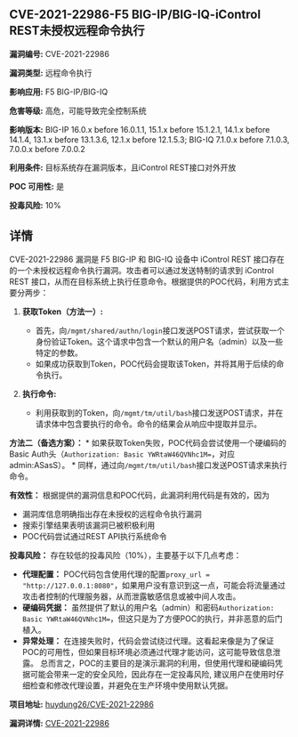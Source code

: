 ## CVE-2021-22986-F5 BIG-IP/BIG-IQ-iControl REST未授权远程命令执行

**漏洞编号:** CVE-2021-22986

**漏洞类型:** 远程命令执行

**影响应用:** F5 BIG-IP/BIG-IQ

**危害等级:** 高危，可能导致完全控制系统

**影响版本:** BIG-IP 16.0.x before 16.0.1.1, 15.1.x before 15.1.2.1, 14.1.x before 14.1.4, 13.1.x before 13.1.3.6, 12.1.x before 12.1.5.3; BIG-IQ 7.1.0.x before 7.1.0.3, 7.0.0.x before 7.0.0.2

**利用条件:** 目标系统存在漏洞版本，且iControl REST接口对外开放

**POC 可用性:** 是

**投毒风险:** 10%

## 详情

CVE-2021-22986 漏洞是 F5 BIG-IP 和 BIG-IQ 设备中 iControl REST 接口存在的一个未授权远程命令执行漏洞。攻击者可以通过发送特制的请求到 iControl REST 接口，从而在目标系统上执行任意命令。根据提供的POC代码，利用方式主要分两步：

1.  **获取Token（方法一）:**
    *   首先，向`/mgmt/shared/authn/login`接口发送POST请求，尝试获取一个身份验证Token。这个请求中包含一个默认的用户名（admin）以及一些特定的参数。
    *   如果成功获取到Token，POC代码会提取该Token，并将其用于后续的命令执行。

2.  **执行命令:**
    *   利用获取到的Token，向`/mgmt/tm/util/bash`接口发送POST请求，并在请求体中包含要执行的命令。命令的结果会从响应中提取并显示。

**方法二（备选方案）：**
    *   如果获取Token失败，POC代码会尝试使用一个硬编码的Basic Auth头（`Authorization: Basic YWRtaW46QVNhc1M=`，对应admin:ASasS）。
    *   同样，通过向`/mgmt/tm/util/bash`接口发送POST请求来执行命令。

**有效性：**
根据提供的漏洞信息和POC代码，此漏洞利用代码是有效的，因为
*   漏洞库信息明确指出存在未授权的远程命令执行漏洞
*   搜索引擎结果表明该漏洞已被积极利用
*   POC代码尝试通过REST API执行系统命令

**投毒风险：**
存在较低的投毒风险（10%），主要基于以下几点考虑：
*   **代理配置：** POC代码包含使用代理的配置`proxy_url = "http://127.0.0.1:8080"`，如果用户没有意识到这一点，可能会将流量通过攻击者控制的代理服务器，从而泄露敏感信息或被中间人攻击。
*   **硬编码凭据：** 虽然提供了默认的用户名（admin）和密码`Authorization: Basic YWRtaW46QVNhc1M=`，但这只是为了方便POC的执行，并非恶意的后门植入。
*   **异常处理：** 在连接失败时，代码会尝试绕过代理。这看起来像是为了保证POC的可用性，但如果目标环境必须通过代理才能访问，这可能导致信息泄露。
总而言之，POC的主要目的是演示漏洞的利用，但使用代理和硬编码凭据可能会带来一定的安全风险，因此存在一定投毒风险, 建议用户在使用时仔细检查和修改代理设置，并避免在生产环境中使用默认凭据。

**项目地址:** [huydung26/CVE-2021-22986](https://github.com/huydung26/CVE-2021-22986)

**漏洞详情:** [CVE-2021-22986](https://nvd.nist.gov/vuln/detail/CVE-2021-22986)